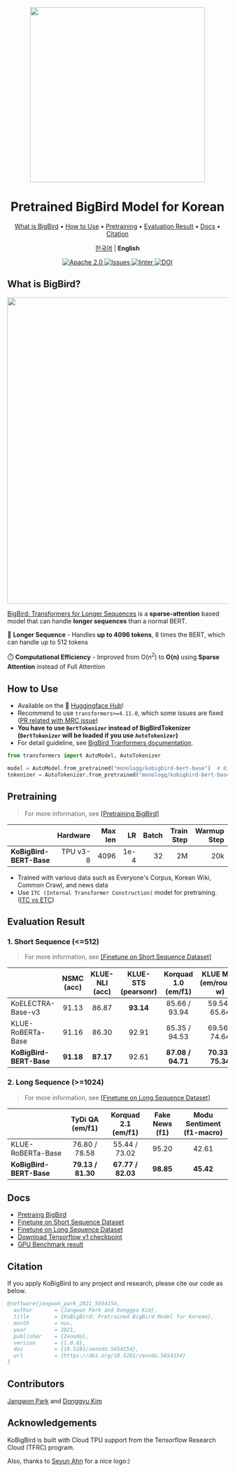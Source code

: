 <div align="center">

<img src="https://github.com/monologg/KoBigBird/raw/master/.github/images/kobigbird-logo.png" width="400px">

<h1>Pretrained BigBird Model for Korean</h1>

<p align="center">
  <a href="#what-is-bigbird">What is BigBird</a> •
  <a href="#how-to-use">How to Use</a> •
  <a href="#pretraining">Pretraining</a> •
  <a href="#evaluation-result">Evaluation Result</a> •
  <a href="#docs">Docs</a> •
  <a href="#citation">Citation</a>
</p>

<p>
    <a href="README.md">한국어</a> |
    <b>English</b>
</p>

<p align="center">
    <a href="https://github.com/monologg/KoBigBird/blob/master/LICENSE">
        <img alt="Apache 2.0" src="https://img.shields.io/badge/license-Apache%202.0-yellow.svg">
    </a>
    <a href="https://github.com/monologg/KoBigBird/issues">
        <img alt="Issues" src="https://img.shields.io/github/issues/monologg/KoBigBird">
    </a>
    <a href="https://github.com/monologg/KoBigBird/actions/workflows/linter.yml">
        <img alt="linter" src="https://github.com/monologg/KoBigBird/actions/workflows/linter.yml/badge.svg">
    </a>
    <a href="https://doi.org/10.5281/zenodo.5654154">
        <img alt="DOI" src="https://img.shields.io/badge/DOI-10.5281%2Fzenodo.5654154-blue">
    </a>
</p>

</div>

## What is BigBird?

<div align="center">
  <img width="700px" src="https://github.com/monologg/KoBigBird/raw/master/.github/images/sparse-attention.png">
</div>

[BigBird: Transformers for Longer Sequences](https://arxiv.org/abs/2007.14062) is a **sparse-attention** based model that can handle **longer sequences** than a normal BERT.

🦅 **Longer Sequence** - Handles **up to 4096 tokens**, 8 times the BERT, which can handle up to 512 tokens

⏱️ **Computational Efficiency** - Improved from O(n<sup>2</sup>) to <b>O(n)</b> using **Sparse Attention** instead of Full Attention

## How to Use

- Available on the 🤗 [Huggingface Hub](https://huggingface.co/monologg/kobigbird-bert-base)!
- Recommend to use `transformers>=4.11.0`, which some issues are fixed ([PR related with MRC issue](https://github.com/huggingface/transformers/pull/13143))
- **You have to use `BertTokenizer` instead of BigBirdTokenizer (`BertTokenizer` will be loaded if you use `AutoTokenizer`)**
- For detail guideline, see [BigBird Tranformers documentation](https://huggingface.co/docs/transformers/v4.20.1/en/model_doc/big_bird).

```python
from transformers import AutoModel, AutoTokenizer

model = AutoModel.from_pretrained("monologg/kobigbird-bert-base")  # BigBirdModel
tokenizer = AutoTokenizer.from_pretrained("monologg/kobigbird-bert-base")  # BertTokenizer
```

## Pretraining

> For more information, see [[Pretraining BigBird]](pretrain/README_EN.md)

|                         | Hardware | Max len |   LR | Batch | Train Step | Warmup Step |
| :---------------------- | -------: | ------: | ---: | ----: | ---------: | ----------: |
| **KoBigBird-BERT-Base** | TPU v3-8 |    4096 | 1e-4 |    32 |         2M |         20k |

- Trained with various data such as Everyone's Corpus, Korean Wiki, Common Crawl, and news data
- Use `ITC (Internal Transformer Construction)` model for pretraining. ([ITC vs ETC](https://huggingface.co/blog/big-bird#itc-vs-etc))

## Evaluation Result

### 1. Short Sequence (<=512)

> For more information, see [[Finetune on Short Sequence Dataset]](docs/short_seq_evaluation_en.md)

|                         | NSMC<br>(acc) | KLUE-NLI<br>(acc) | KLUE-STS<br>(pearsonr) | Korquad 1.0<br>(em/f1) | KLUE MRC<br>(em/rouge-w) |
| :---------------------- | :-----------: | :---------------: | :--------------------: | :--------------------: | :----------------------: |
| KoELECTRA-Base-v3       |     91.13     |       86.87       |       **93.14**        |     85.66 / 93.94      |      59.54 / 65.64       |
| KLUE-RoBERTa-Base       |     91.16     |       86.30       |         92.91          |     85.35 / 94.53      |      69.56 / 74.64       |
| **KoBigBird-BERT-Base** |   **91.18**   |     **87.17**     |         92.61          |   **87.08 / 94.71**    |    **70.33 / 75.34**     |

### 2. Long Sequence (>=1024)

> For more information, see [[Finetune on Long Sequence Dataset]](finetune/README_EN.md)

|                         | TyDi QA<br/>(em/f1) | Korquad 2.1<br/>(em/f1) | Fake News<br/>(f1) | Modu Sentiment<br/>(f1-macro) |
| :---------------------- | :-----------------: | :---------------------: | :----------------: | :---------------------------: |
| KLUE-RoBERTa-Base       |    76.80 / 78.58    |      55.44 / 73.02      |       95.20        |             42.61             |
| **KoBigBird-BERT-Base** |  **79.13 / 81.30**  |    **67.77 / 82.03**    |     **98.85**      |           **45.42**           |

## Docs

- [Pretraing BigBird](pretrain/README_EN.md)
- [Finetune on Short Sequence Dataset](docs/short_seq_evaluation_en.md)
- [Finetune on Long Sequence Dataset](finetune/README_EN.md)
- [Download Tensorflow v1 checkpoint](docs/download_tfv1_ckpt.md)
- [GPU Benchmark result](docs/gpu_benchmark.md)

## Citation

If you apply KoBigBird to any project and research, please cite our code as below.

```bibtex
@software{jangwon_park_2021_5654154,
  author       = {Jangwon Park and Donggyu Kim},
  title        = {KoBigBird: Pretrained BigBird Model for Korean},
  month        = nov,
  year         = 2021,
  publisher    = {Zenodo},
  version      = {1.0.0},
  doi          = {10.5281/zenodo.5654154},
  url          = {https://doi.org/10.5281/zenodo.5654154}
}
```

## Contributors

[Jangwon Park](https://github.com/monologg) and [Donggyu Kim](https://github.com/donggyukimc)

## Acknowledgements

KoBigBird is built with Cloud TPU support from the Tensorflow Research Cloud (TFRC) program.

Also, thanks to [Seyun Ahn](https://www.instagram.com/ahnsy13) for a nice logo:)
